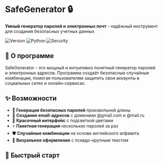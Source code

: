 # SafeGenerator 🔒

**Умный генератор паролей и электронных почт** - надёжный инструмент для создания безопасных учетных данных

![Version](https://img.shields.io/badge/version-1.0.0-blue)
![Python](https://img.shields.io/badge/python-3.6+-green)
![Security](https://img.shields.io/badge/security-password--generator-brightgreen)

## 🎯 О программе

SafeGenerator - это мощный и интуитивно понятный генератор паролей и электронных адресов. Программа создаёт безопасные случайные комбинации, помогая пользователям защитить свои аккаунты в социальных сетях и онлайн-сервисах.

## ✨ Возможности

- 🔐 **Генерация безопасных паролей** произвольной длины
- 📧 **Создание email-адресов** с доменами @gmail.com и @mail.ru
- 🎨 **Красочный интерфейс** с подсветкой цветами
- ⚡ **Пакетная генерация** нескольких паролей за раз
- 🛡️ **Случайные комбинации** на основе английского алфавита
- 💫 **Визуальное оформление** с псевдо-крупным текстом

## 🚀 Быстрый старт
